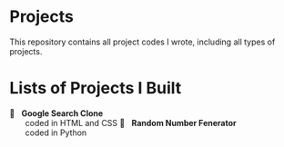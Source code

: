 # Projects
This repository contains all project codes I wrote, including all types of projects.

# Lists of Projects I Built
🔸&nbsp;&nbsp;&nbsp;**Google Search Clone**<br />
  &nbsp;&nbsp;&nbsp;&nbsp;&nbsp;&nbsp;&nbsp;coded in HTML and CSS
🔸&nbsp;&nbsp;&nbsp;**Random Number Fenerator**<br />
  &nbsp;&nbsp;&nbsp;&nbsp;&nbsp;&nbsp;&nbsp;coded in Python

